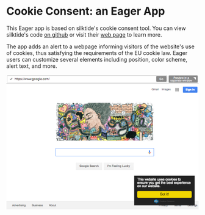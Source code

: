 # Cookie Consent: an Eager App
This Eager app is based on silktide's cookie consent tool. You can view silktide's code [on github](https://github.com/silktide/cookieconsent2) or visit their [web page](https://silktide.com/tools/cookie-consent/) to learn more. 

The app adds an alert to a webpage informing visitors of the website's use of cookies, thus satisfying the requirements of the EU cookie law. Eager users can customize several elements including position, color scheme, alert text, and more.

![Preview](/cookieconsent.png)